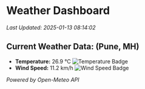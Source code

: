 
# Weather Dashboard

_Last Updated: 2025-01-13 08:14:02_

## Current Weather Data: (Pune, MH)
- **Temperature:** 26.9 °C ![Temperature Badge](https://img.shields.io/badge/Temperature-Medium%20Temp-green)
- **Wind Speed:** 11.2 km/h ![Wind Speed Badge](https://img.shields.io/badge/Wind%20Speed-Low%20Wind-blue)

*Powered by Open-Meteo API*
